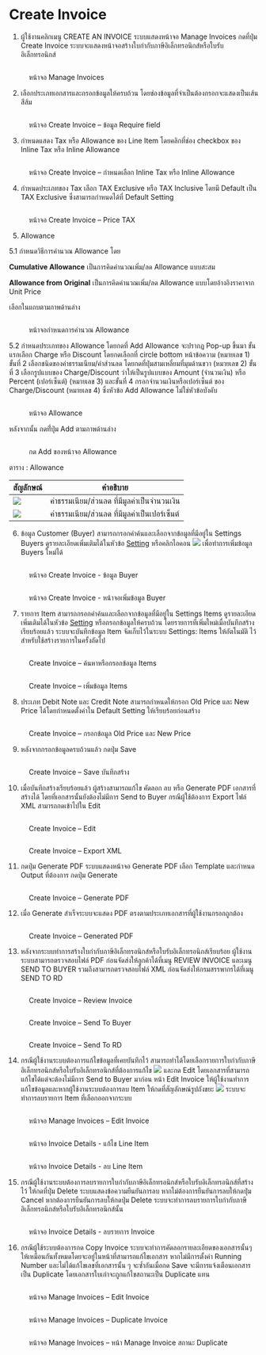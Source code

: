 # Create Invoice

1. ผู้ใช้งานคลิกเมนู CREATE AN INVOICE ระบบแสดงหน้าจอ Manage Invoices กดที่ปุ่ม Create Invoice ระบบจะแสดงหน้าจอสร้างใบกำกับภาษีอิเล็กทรอนิกส์หรือใบรับอิเล็กทรอนิกส์

<figure><img src="../../.gitbook/assets/image (31).png" alt=""><figcaption><p>หน้าจอ Manage Invoices</p></figcaption></figure>

2. เลือกประเภทเอกสารและกรอกข้อมูลให้ครบถ้วน โดยช่องข้อมูลที่จำเป็นต้องกรอกจะแสดงเป็นเส้นสีส้ม

<figure><img src="../../.gitbook/assets/image (17).png" alt=""><figcaption><p>หน้าจอ Create Invoice – ข้อมูล Require field</p></figcaption></figure>

3. กำหนดแสดง Tax หรือ Allowance ของ Line Item โดยคลิกที่ช่อง checkbox ของ Inline Tax หรือ Inline Allowance

<figure><img src="../../.gitbook/assets/image (56) (1).png" alt=""><figcaption><p>หน้าจอ Create Invoice – กำหนดเลือก Inline Tax หรือ Inline Allowance</p></figcaption></figure>

4. กำหนดประเภทของ Tax เลือก TAX Exclusive หรือ TAX Inclusive โดยมี Default เป็น TAX Exclusive ซึ่งสามารถกำหนดได้ที่ Default Setting

<figure><img src="../../.gitbook/assets/image (12) (2).png" alt=""><figcaption><p>หน้าจอ Create Invoice – Price TAX</p></figcaption></figure>

5. Allowance

5.1 กำหนดวิธีการคำนวณ Allowance โดย

**Cumulative Allowance** เป็นการคิดคำนวณเพิ่ม/ลด Allowance แบบสะสม

**Allowance from Original** เป็นการคิดคำนวณเพิ่ม/ลด Allowance แบบโดยอ้างอิงราคาจาก Unit Price

เลือกในแถบตามภาพด้านล่าง&#x20;

<figure><img src="../../.gitbook/assets/image (9) (2).png" alt=""><figcaption><p>หน้าจอกำหนดการคำนวณ Allowance</p></figcaption></figure>

5.2 กำหนดประเภทของ Allowance โดยกดที่ Add Allowance จะปรากฎ Pop-up ขึ้นมา ขั้นแรกเลือก Charge หรือ Discount โดยกดเลือกที่ circle bottom หน้าข้อความ (หมายเลข 1) ขั้นที่ 2 เลือกชนิดของค่าธรรมเนียม/ค่าส่วนลด โดยกดที่ปุ่มสามเหลี่ยมที่มุมด้านขวา (หมายเลข 2) ขั้นที่ 3 เลือกรูปแบบของ Charge/Discount ว่าให้เป็นรูปแบบของ Amount (จำนวนเงิน) หรือ Percent (เปอร์เซ็นต์) (หมายเลข 3) และขั้นที่ 4 กรอกจำนวนเงินหรือเปอร์เซ็นต์ ของ Charge/Discount (หมายเลข 4) ซึ่งหัวข้อ Add Allowance ไม่ใช่หัวข้อบังคับ

<figure><img src="../../.gitbook/assets/image (11) (2).png" alt=""><figcaption><p>หน้าจอ Allowance </p></figcaption></figure>

หลังจากนั้น กดที่่ปุ่ม Add ตามภาพด้านล่าง

<figure><img src="../../.gitbook/assets/image (10) (2).png" alt=""><figcaption><p>กด Add ของหน้าจอ Allowance </p></figcaption></figure>

ตาราง : Allowance&#x20;

| สัญลักษณ์                                       | คำอธิบาย                                        |
| ----------------------------------------------- | ----------------------------------------------- |
| ![](<../../.gitbook/assets/image (13) (2).png>) | ค่าธรรมเนียม/ส่วนลด ที่มีมูลค่าเป็นจำนวนเงิน    |
| ![](<../../.gitbook/assets/image (8) (2).png>)  | ค่าธรรมเนียม/ส่วนลด ที่มีมูลค่าเป็นเปอร์เซ็นต์  |

6. ข้อมูล Customer (Buyer) สามารถกรอกคำค้นและเลือกจากข้อมูลที่มีอยู่ใน Settings Buyers ดูรายละเอียดเพิ่มเติมได้ในหัวข้อ [Setting](settings.md) หรือคลิกไอคอน ![](<../../.gitbook/assets/image (64).png>) เพื่อทำการเพิ่มข้อมูล Buyers ใหม่ได้

<figure><img src="../../.gitbook/assets/image (21).png" alt=""><figcaption><p>หน้าจอ Create Invoice - ข้อมูล Buyer</p></figcaption></figure>

<figure><img src="../../.gitbook/assets/image (66).png" alt=""><figcaption><p>หน้าจอ Create Invoice - หน้าจอเพิ่มข้อมูล Buyer</p></figcaption></figure>

7. รายการ Item สามารถกรอกคำค้นและเลือกจากข้อมูลที่มีอยู่ใน Settings Items ดูรายละเอียดเพิ่มเติมได้ในหัวข้อ [Setting](settings.md) หรือกรอกข้อมูลให้ครบถ้วน โดยรายการที่เพิ่มใหม่เมื่อบันทึกสร้างเรียบร้อยแล้ว ระบบจะบันทึกข้อมูล Item จัดเก็บไว้ในระบบ Settings: Items ให้อัตโนมัติ ไว้สำหรับใช้สร้างรายการในครั้งถัดไป

<figure><img src="../../.gitbook/assets/image (95).png" alt=""><figcaption><p>Create Invoice – ค้นหาหรือกรอกข้อมูล Items</p></figcaption></figure>

<figure><img src="../../.gitbook/assets/image (4) (1).png" alt=""><figcaption><p>Create Invoice – เพิ่มข้อมูล Items</p></figcaption></figure>

8. ประเภท Debit Note และ Credit Note สามารถกำหนดให้กรอก Old Price และ New Price ได้โดยกำหนดตั้งค่าใน Default Setting ให้เรียบร้อยก่อนสร้าง

<figure><img src="../../.gitbook/assets/image (18).png" alt=""><figcaption><p>Create Invoice – กรอกข้อมูล Old Price และ New Price</p></figcaption></figure>

9. หลังจากกรอกข้อมูลครบถ้วนแล้ว กดปุ่ม Save

<figure><img src="../../.gitbook/assets/image (14) (1).png" alt=""><figcaption><p>Create Invoice – Save บันทึกสร้าง</p></figcaption></figure>

10. เมื่อบันทึกสร้างเรียบร้อยแล้ว ผู้สร้างสามารถแก้ไข คัดลอก ลบ หรือ Generate PDF เอกสารที่สร้างได้ โดยที่เอกสารนั้นยังต้องไม่มีการ Send to Buyer กรณีผู้ใช้ต้องการ Export ไฟล์ XML สามารถกดเข้าไปใน Edit

<figure><img src="../../.gitbook/assets/image (7) (1).png" alt=""><figcaption><p>Create Invoice – Edit</p></figcaption></figure>

<figure><img src="../../.gitbook/assets/image (30).png" alt=""><figcaption><p>Create Invoice – Export XML</p></figcaption></figure>

11. กดปุ่ม Generate PDF ระบบแสดงหน้าจอ Generate PDF เลือก Template และกำหนด Output ที่ต้องการ กดปุ่ม Generate

<figure><img src="../../.gitbook/assets/image (20).png" alt=""><figcaption><p>Create Invoice – Generate PDF</p></figcaption></figure>

12. เมื่อ Generate สำเร็จระบบจะแสดง PDF ตรงตามประเภทเอกสารที่ผู้ใช้งานกรอกถูกต้อง

<figure><img src="../../.gitbook/assets/image (16).png" alt=""><figcaption><p>Create Invoice – Generated PDF</p></figcaption></figure>

13. หลังจากระบบทำการสร้างใบกำกับภาษีอิเล็กทรอนิกส์หรือใบรับอิเล็กทรอนิกส์เรียบร้อย ผู้ใช้งานระบบสามารถตรวจสอบไฟล์ PDF ก่อนจัดส่งให้ลูกค้าได้ที่เมนู REVIEW INVOICE และเมนู SEND TO BUYER รวมถึงสามารถตรวจสอบไฟล์ XML ก่อนจัดส่งให้กรมสรรพากรได้ที่เมนู SEND TO RD

<figure><img src="../../.gitbook/assets/image (9) (1).png" alt=""><figcaption><p>Create Invoice – Review Invoice</p></figcaption></figure>

<figure><img src="../../.gitbook/assets/image (25).png" alt=""><figcaption><p>Create Invoice – Send To Buyer</p></figcaption></figure>

<figure><img src="../../.gitbook/assets/image (35).png" alt=""><figcaption><p>Create Invoice – Send To RD</p></figcaption></figure>

14. กรณีผู้ใช้งานระบบต้องการแก้ไขข้อมูลที่เคยบันทึกไว้ สามารถทำได้โดยเลือกรายการใบกำกับภาษีอิเล็กทรอนิกส์หรือใบรับอิเล็กทรอนิกส์ที่ต้องการแก้ไข ![](<../../.gitbook/assets/image (87).png>) และกด Edit โดยเอกสารที่สามารถแก้ไขได้แต่จะต้องไม่มีการ Send to Buyer มาก่อน หน้า Edit Invoice ให้ผู้ใช้งานทำการแก้ไขข้อมูลและหากผู้ใช้งานระบบต้องการลบ Item ให้กดที่สัญลักษณ์รูปถังขยะ ![](<../../.gitbook/assets/image (433).png>) ระบบจะทำการลบรายการ Item ที่เลือกออกจากระบบ

<figure><img src="../../.gitbook/assets/image (451).png" alt=""><figcaption><p>หน้าจอ Manage Invoices – Edit Invoice</p></figcaption></figure>

<figure><img src="../../.gitbook/assets/image (442).png" alt=""><figcaption><p>หน้าจอ Invoice Details - แก้ไข Line Item</p></figcaption></figure>

<figure><img src="../../.gitbook/assets/image (526).png" alt=""><figcaption><p>หน้าจอ Invoice Details - ลบ Line Item</p></figcaption></figure>

15. กรณีผู้ใช้งานระบบต้องการลบรายการใบกำกับภาษีอิเล็กทรอนิกส์หรือใบรับอิเล็กทรอนิกส์ที่สร้างไว้ ให้กดที่ปุ่ม Delete ระบบแสดงข้อความยืนยันการลบ หากไม่ต้องการยืนยันการลบให้กดปุ่ม Cancel หากต้องการยืนยันการลบให้กดปุ่ม Delete ระบบจะทำการลบรายการใบกำกับภาษีอิเล็กทรอนิกส์หรือใบรับอิเล็กทรอนิกส์นั้น

<figure><img src="../../.gitbook/assets/image (483).png" alt=""><figcaption><p>หน้าจอ Invoice Details - ลบรายการ Invoice</p></figcaption></figure>

16. กรณีผู้ใช้ระบบต้องการกด Copy Invoice ระบบจะทำการคัดลอกรายละเอียดของเอกสารนั้นๆ ให้เหมือนกันทั้งหมดโดยจะอยู่ในหน้าที่สามารถแก้ไขเอกสาร หากไม่มีการตั้งค่า Running Number และไม่ได้แก้ไขเลขที่เอกสารนั้น ๆ จะซ้ำกันเมื่อกด Save จะมีการแจ้งเตือนเอกสารเป็น Duplicate โดยเอกสารใบเก่าจะถูกแก้ไขสถานะเป็น Duplicate แทน

<figure><img src="../../.gitbook/assets/image (482).png" alt=""><figcaption><p>หน้าจอ Manage Invoices – Edit Invoice</p></figcaption></figure>

<figure><img src="../../.gitbook/assets/image (438).png" alt=""><figcaption><p>หน้าจอ Manage Invoices – Duplicate Invoice</p></figcaption></figure>

<figure><img src="../../.gitbook/assets/image (516).png" alt=""><figcaption><p>หน้าจอ Manage Invoices – หน้า Manage Invoice สถานะ Duplicate</p></figcaption></figure>
